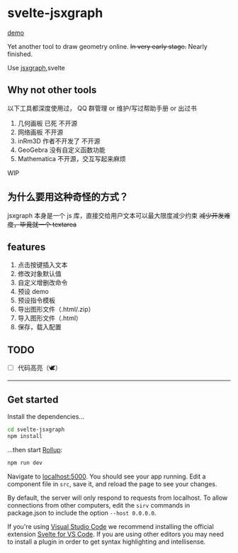 # svelte-jsxgraph

[demo](https://wuyudi.github.io/svelte-jsxgraph/)

Yet another tool to draw geometry online. ~~In very early stage.~~ Nearly finished.

Use [jsxgraph](https://jsxgraph.uni-bayreuth.de/wp/index.html),svelte

## Why not other tools

以下工具都深度使用过， QQ 群管理 or 维护/写过帮助手册 or 出过书

1. 几何画板 已死 不开源
2. 网络画板 不开源
3. inRm3D 作者不开发了 不开源
4. GeoGebra 没有自定义函数功能
5. Mathematica 不开源，交互写起来麻烦

WIP

## 为什么要用这种奇怪的方式？

jsxgraph 本身是一个 js 库，直接交给用户文本可以最大限度减少约束 ~~减少开发难度，毕竟就一个 textarea~~

## features

1. 点击按键插入文本
2. 修改对象默认值
3. 自定义增删改命令
4. 预设 demo
5. 预设指令模板
6. 导出图形文件（.html/.zip）
7. 导入图形文件（.html）
8. 保存，载入配置

## TODO

- [ ] 代码高亮（🕊）

---

## Get started

Install the dependencies...

```bash
cd svelte-jsxgraph
npm install
```

...then start [Rollup](https://rollupjs.org):

```bash
npm run dev
```

Navigate to [localhost:5000](http://localhost:5000). You should see your app running. Edit a component file in `src`, save it, and reload the page to see your changes.

By default, the server will only respond to requests from localhost. To allow connections from other computers, edit the `sirv` commands in package.json to include the option `--host 0.0.0.0`.

If you're using [Visual Studio Code](https://code.visualstudio.com/) we recommend installing the official extension [Svelte for VS Code](https://marketplace.visualstudio.com/items?itemName=svelte.svelte-vscode). If you are using other editors you may need to install a plugin in order to get syntax highlighting and intellisense.
